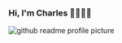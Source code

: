 ### Hi, I'm Charles 👋👨🏿‍💻
![github readme profile picture](https://github.com/charles356/charles356/assets/84462091/586ed28c-e783-4678-a073-780076dd9934)
<!--
**charles356/charles356** is a ✨ _special_ ✨ repository because its `README.md` (this file) appears on your GitHub profile.

Here are some ideas to get you started:

 🔭 I’m currently working on ...
- 🌱 I’m currently learning ...
- 👯 I’m looking to collaborate on ...
- 🤔 I’m looking for help with ...
- 💬 Ask me about ...
- 📫 How to reach me: ...
- 😄 Pronouns: ...
- ⚡ Fun fact: ...
-->
